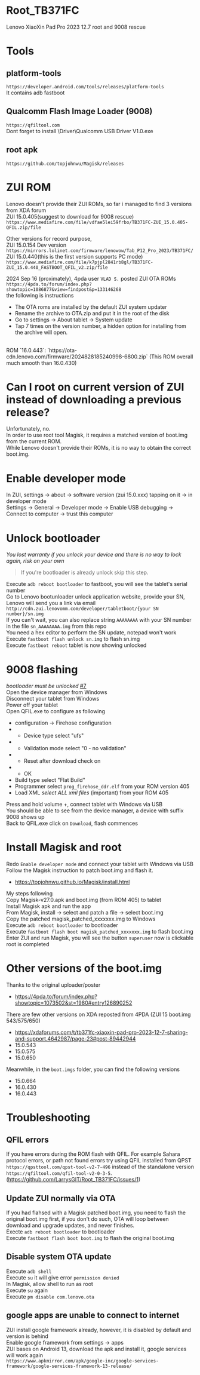 # Root_TB371FC
Lenovo XiaoXin Pad Pro 2023 12.7 root and 9008 rescue

# Tools
## platform-tools
`https://developer.android.com/tools/releases/platform-tools`<br>
It contains adb fastboot

## Qualcomm Flash Image Loader (9008)
`https://qfiltool.com`<br>
Dont forget to install \Driver\Qualcomm USB Driver V1.0.exe

## root apk
`https://github.com/topjohnwu/Magisk/releases`

# ZUI ROM
Lenovo doesn't provide their ZUI ROMs, so far i managed to find 3 versions from XDA forum<br>
ZUI 15.0.405(suggest to download for 9008 rescue)<br>
`https://www.mediafire.com/file/vdfae5lei59frbo/TB371FC-ZUI_15.0.405-QFIL.zip/file`<br>

Other versions for record purpose,<br>
ZUI 15.0.154 Dev version<br>
`https://mirrors.lolinet.com/firmware/lenowow/Tab_P12_Pro_2023/TB371FC/`<br>
ZUI 15.0.440(this is the first version supports PC mode)<br>
`https://www.mediafire.com/file/k7pjpl2841rb8gl/TB371FC-ZUI_15.0.440_FASTBOOT_QFIL_v2.zip/file`<br>

2024 Sep 16 (proximately), 4pda user `VLAD S.` posted ZUI OTA ROMs<br>
`https://4pda.to/forum/index.php?showtopic=1086877&view=findpost&p=133146268`<br>
the following is instructions<br>
- The OTA roms are installed by the default ZUI system updater
- Rename the archive to OTA.zip and put it in the root of the disk
- Go to settings -> About tablet -> System update
- Tap 7 times on the version number, a hidden option for installing from the archive will open.
<br>
ROM `16.0.443`: `https://ota-cdn.lenovo.com/firmware/2024828185240998-6800.zip` (This ROM overall much smooth than 16.0.430)

# Can I root on current version of ZUI instead of downloading a previous release?
Unfortunately, no.<br>
In order to use root tool Magisk, it requires a matched version of boot.img from the current ROM.<br>
While Lenovo doesn't provide their ROMs, it is no way to obtain the correct boot.img.

# Enable developer mode
In ZUI, settings -> about -> software version (zui 15.0.xxx) tapping on it -> in developer mode<br>
Settings -> General -> Developer mode -> Enable USB debugging -> Connect to computer -> trust this computer

# Unlock bootloader
_You lost warranty if you unlock your device and there is no way to lock again, risk on your own_<br>

> If you're bootloader is already unlock skip this step.

Execute `adb reboot bootloader` to fastboot, you will see the tablet's serial number<br>
Go to Lenovo bootunloader unlock application website, provide your SN, Lenovo will send you a link via email<br>
`http://cdn.zui.lenovomm.com/developer/tabletboot/{your SN number}/sn.img`<br>
If you can't wait, you can also replace string `AAAAAAAA` with your SN number in the file `sn_AAAAAAAA.img` from this repo<br>
You need a hex editor to perform the SN update, notepad won't work<br>
Execute `fastboot flash unlock sn.img` to flash sn.img<br>
Execute `fastboot reboot` tablet is now showing unlocked

# 9008 flashing
_bootloader must be unlocked_ [#7](https://github.com/LarrysGIT/Root_TB371FC/issues/7)<br>
Open the device manager from Windows<br>
Disconnect your tablet from Windows<br>
Power off your tablet<br>
Open QFIL.exe to configure as following<br>

- configuration -> Firehose configuration<br>
- - Device type select "ufs"<br>
- - Validation mode select "0 - no validation"<br>
- - Reset after download check on<br>
- - OK<br>
- Build type select "Flat Build"<br>
- Programmer select `prog_firehose_ddr.elf` from your ROM version 405<br>
- Load XML _select ALL xml files_ (important) from your ROM 405<br>

Press and hold volume +, connect tablet with Windows via USB<br>
You should be able to see from the device manager, a device with suffix 9008 shows up<br>
Back to QFIL.exe click on `Download`, flash commences

# Install Magisk and root
Redo `Enable developer mode` and connect your tablet with Windows via USB<br>
Follow the Magisk instruction to patch boot.img and flash it.<br>
- https://topjohnwu.github.io/Magisk/install.html

My steps following<br>
Copy Magisk-v27.0.apk and boot.img (from ROM 405) to tablet<br>
Install Magisk apk and run the app<br>
From Magisk, install -> select and patch a file -> select boot.img<br>
Copy the patched magisk_patched_xxxxxxx.img to Windows<br>
Execute `adb reboot bootloader` to bootloader<br>
Execute `fastboot flash boot magisk_patched_xxxxxxx.img` to flash boot.img<br>
Enter ZUI and run Magisk, you will see the button `superuser` now is clickable<br>
root is completed

# Other versions of the boot.img
Thanks to the original uploader/poster<br>
 - https://4pda.to/forum/index.php?showtopic=1073502&st=1980#entry126890252

There are few other versions on XDA reposted from 4PDA (ZUI 15 boot.img 543/575/650)<br>
 - https://xdaforums.com/t/tb371fc-xiaoxin-pad-pro-2023-12-7-sharing-and-support.4642987/page-23#post-89442944
 - 15.0.543
 - 15.0.575
 - 15.0.650

Meanwhile, in the `boot.imgs` folder, you can find the following versions<br>
 - 15.0.664
 - 16.0.430
 - 16.0.443

# Troubleshooting
## QFIL errors
If you have errors during the ROM flash with QFIL. For example Sahara protocol errors, or path not found errors try using QFIL installed from QPST `https://qpsttool.com/qpst-tool-v2-7-496` instead of the standalone version `https://qfiltool.com/qfil-tool-v2-0-3-5`.(https://github.com/LarrysGIT/Root_TB371FC/issues/1)<br>

## Update ZUI normally via OTA
If you had flahsed with a Magisk patched boot.img, you need to flash the original boot.img first, if you don't do such, OTA will loop between download and upgrade updates, and never finishes.<br>
Execte `adb reboot bootloader` to bootloader<br>
Execute `fastboot flash boot boot.img` to flash the original boot.img<br>

## Disable system OTA update
Execute `adb shell`<br>
Execute `su` it will give error `permission denied`<br>
In Magisk, allow shell to run as root<br>
Execute `su` again<br>
Execute `pm disable com.lenovo.ota`

## google apps are unable to connect to internet
ZUI install google framework already, however, it is disabled by default and version is behind<br>
Enable google framework from settings -> apps<br>
ZUI bases on Android 13, download the apk and install it, google services will work again<br>
`https://www.apkmirror.com/apk/google-inc/google-services-framework/google-services-framework-13-release/`
